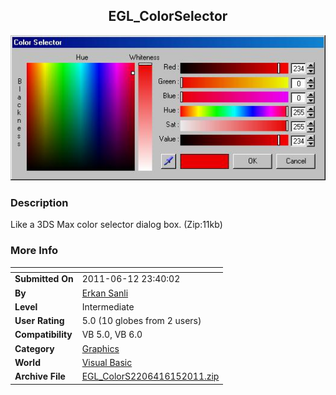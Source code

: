 ﻿<div align="center">

## EGL\_ColorSelector

<img src="PIC20116151745182624.JPG">
</div>

### Description

Like a 3DS Max color selector dialog box. (Zip:11kb)
 
### More Info
 


<span>             |<span>
---                |---
**Submitted On**   |2011-06-12 23:40:02
**By**             |[Erkan Sanli](https://github.com/Planet-Source-Code/PSCIndex/blob/master/ByAuthor/erkan-sanli.md)
**Level**          |Intermediate
**User Rating**    |5.0 (10 globes from 2 users)
**Compatibility**  |VB 5\.0, VB 6\.0
**Category**       |[Graphics](https://github.com/Planet-Source-Code/PSCIndex/blob/master/ByCategory/graphics__1-46.md)
**World**          |[Visual Basic](https://github.com/Planet-Source-Code/PSCIndex/blob/master/ByWorld/visual-basic.md)
**Archive File**   |[EGL\_ColorS2206416152011\.zip](https://github.com/Planet-Source-Code/erkan-sanli-egl-colorselector__1-73954/archive/master.zip)








